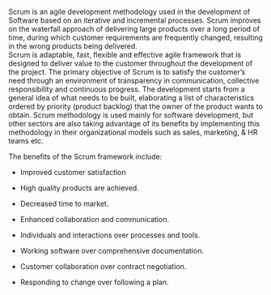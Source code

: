 
Scrum is an agile development methodology used in the development of Software based on an iterative and incremental processes.
Scrum improves on the waterfall approach of delivering large products over a long period of time, during which customer requirements are
frequently changed, resulting in the wrong products being delivered.  
Scrum is adaptable, fast, flexible and effective agile framework that is designed to deliver value to the customer throughout the development of the project. The primary objective of Scrum is to satisfy the customer’s need through an environment of transparency in communication, collective responsibility and continuous progress. The development starts from a general idea of ​​what needs to be built, elaborating a list of characteristics ordered by priority (product backlog) that the owner of the product wants to obtain.
Scrum methodology is used mainly for software development, but other sectors are also taking advantage of its benefits by implementing this   methodology in their organizational models such as sales, marketing, & HR teams etc.

The benefits of the Scrum framework include:
* Improved customer satisfaction
* High quality products are achieved.
* Decreased time to market.
* Enhanced collaboration and communication.

* Individuals and interactions over processes and tools.
* Working software over comprehensive documentation.
* Customer collaboration over contract negotiation.
* Responding to change over following a plan.
